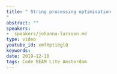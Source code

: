 ```yaml
---
title: " String processing optimisation
"
abstract: ""
speakers:
- _speakers/johanna-larsson.md
type: video
youtube_id: xmfXptibglQ
keywords: 
date: 2019-12-18
tags: Code BEAM Lite Amsterdam
---
```

